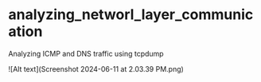 # analyzing_networl_layer_communication
Analyzing ICMP and DNS traffic using tcpdump

![Alt text](Screenshot 2024-06-11 at 2.03.39 PM.png)

